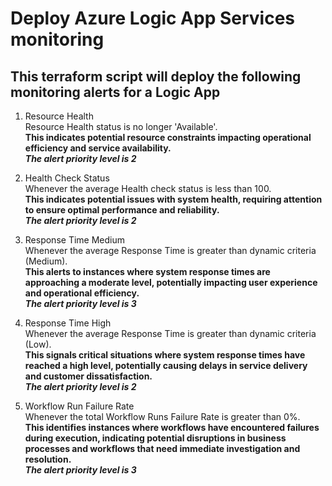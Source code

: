 # Deploy Azure Logic App Services monitoring  
## This terraform script will deploy the following monitoring alerts for a Logic App  

1. Resource Health  
Resource Health status is no longer 'Available'.  
**This indicates potential resource constraints impacting operational efficiency and service availability.**    
***The alert priority level is 2***  

2. Health Check Status  
Whenever the average Health check status is less than 100.  
**This indicates potential issues with system health, requiring attention to ensure optimal performance and reliability.**   
***The alert priority level is 2***  

3. Response Time Medium  
Whenever the average Response Time is greater than dynamic criteria (Medium).  
**This alerts to instances where system response times are approaching a moderate level, potentially impacting user experience and operational efficiency.**  
***The alert priority level is 3***  

4. Response Time High  
Whenever the average Response Time is greater than dynamic criteria (Low).  
**This signals critical situations where system response times have reached a high level, potentially causing delays in service delivery and customer dissatisfaction.**  
***The alert priority level is 2***  

5. Workflow Run Failure Rate    
Whenever the total Workflow Runs Failure Rate is greater than 0%.  
**This identifies instances where workflows have encountered failures during execution, indicating potential disruptions in business processes and workflows that need immediate investigation and resolution.**  
***The alert priority level is 3***  





